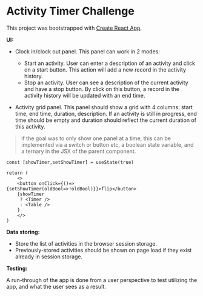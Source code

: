 # Activity Timer Challenge

This project was bootstrapped with [Create React App](https://github.com/facebook/create-react-app).

**UI:**
- Clock in/clock out panel. This panel can work in 2 modes: 

    - Start an activity. User can enter a description of an activity and click on a start button. This action will add a new record in the activity history.
    - Stop an activity. User can see a description of the current activity and have a stop button. By click on this button, a record in the activity history will be updated with an end time.
- Activity grid panel. This panel should show a grid with 4 columns: start time, end time, duration, description.
If an activity is still in progress, end time should be empty and duration should reflect the current duration of this activity.
> if the goal was to only show one panel at a time, this can be implemented via a switch or button etc, a boolean state variable, and a ternary in the JSX of the parent component.
```
const [showTimer,setShowTimer] = useState(true)

return (
    <>
    <button onClick={()=>{setShowTimer(oldBool=>!oldBool)}}>flip</button>
    {showTimer
     ? <Timer />
     : <Table /> 
    }
    </>
)
```

**Data storing:**

- Store the list of activities in the browser session storage.
- Previously-stored activities should be shown on page load if they exist already in session storage. 

**Testing:**

A run-through of the app is done from a user perspective to test utilizing the app, and what the user sees as a result.
